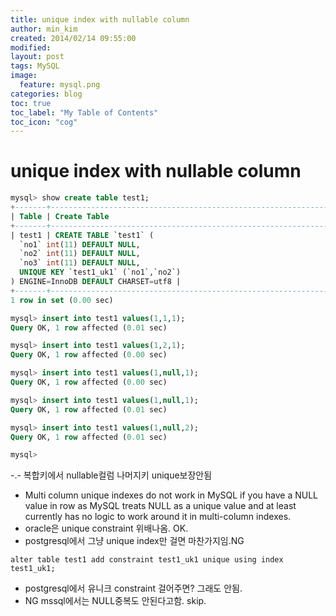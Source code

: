 ```yaml
---
title: unique index with nullable column
author: min_kim
created: 2014/02/14 09:55:00
modified:
layout: post
tags: MySQL
image:
  feature: mysql.png
categories: blog
toc: true
toc_label: "My Table of Contents"
toc_icon: "cog"
---
```




# unique index with nullable column

```sql
mysql> show create table test1;
+-------+----------------------------------------------------------------------------------------------------------------------------------------------------------------------------------------------+
| Table | Create Table                                                                                                                                                                                 |
+-------+----------------------------------------------------------------------------------------------------------------------------------------------------------------------------------------------+
| test1 | CREATE TABLE `test1` (
  `no1` int(11) DEFAULT NULL,
  `no2` int(11) DEFAULT NULL,
  `no3` int(11) DEFAULT NULL,
  UNIQUE KEY `test1_uk1` (`no1`,`no2`)
) ENGINE=InnoDB DEFAULT CHARSET=utf8 |
+-------+----------------------------------------------------------------------------------------------------------------------------------------------------------------------------------------------+
1 row in set (0.00 sec)

mysql> insert into test1 values(1,1,1);
Query OK, 1 row affected (0.01 sec)

mysql> insert into test1 values(1,2,1);
Query OK, 1 row affected (0.00 sec)

mysql> insert into test1 values(1,null,1);
Query OK, 1 row affected (0.00 sec)

mysql> insert into test1 values(1,null,1);
Query OK, 1 row affected (0.01 sec)

mysql> insert into test1 values(1,null,2);
Query OK, 1 row affected (0.01 sec)

mysql>
```


-.- 복합키에서 nullable컬럼 나머지키 unique보장안됨
* Multi column unique indexes do not work in MySQL if you have a NULL value in row as MySQL treats NULL as a unique value and at least currently has no logic to work around it in multi-column indexes.
* oracle은 unique constraint 위배나옴. OK.
* postgresql에서 그냥 unique index만 걸면 마찬가지임.NG


```alter table test1 add constraint test1_uk1 unique using index test1_uk1;```


* postgresql에서 유니크 constraint 걸어주면? 그래도 안됨.
* NG mssql에서는 NULL중복도 안된다고함. skip.
